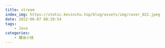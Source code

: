 ```yaml
---
title: stream
index_img: https://static.kevinchu.top/blog/assets/img/cover_022.jpeg
date: 2022-06-07 08:29:54
tags:
    - Java
categories:
    - 雕虫小技
---
```

